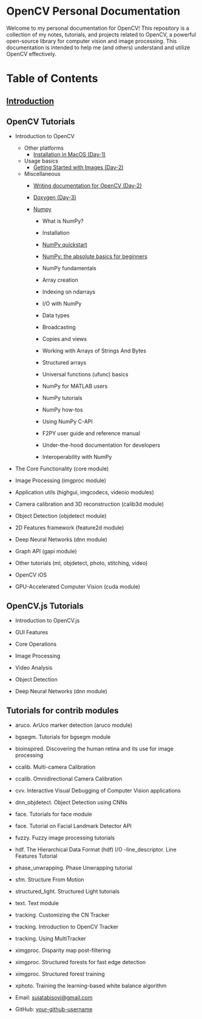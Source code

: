 # OpenCV Personal Documentation

Welcome to my personal documentation for OpenCV! This repository is a collection of my notes, tutorials, and projects related to OpenCV, a powerful open-source library for computer vision and image processing. This documentation is intended to help me (and others) understand and utilize OpenCV effectively.

# Table of Contents

## [Introduction](https://github.com/shyama7004/OpenCV-Personal-Documentation/blob/main/readme.md/Introduction.md)

## OpenCV Tutorials

- Introduction to OpenCV
   - Other platforms
      - [Installation in MacOS (Day-1)](https://github.com/shyama7004/OpenCV-Personal-Documentation-MacOS-/blob/main/readme.md/Installation.md)
   - Usage basics
      - [Getting Started with Images (Day-2)](https://github.com/shyama7004/OpenCV-Personal-Documentation-MacOS-/blob/main/readme.md/Usage%20basics.md)
   - Miscellaneous
      - [Writing documentation for OpenCV (Day-2)](https://github.com/shyama7004/OpenCV-Personal-Documentation-MacOS-/blob/main/readme.md/Writing%20documentation%20for%20OpenCV.md)
      - [Doxygen (Day-3)](https://github.com/shyama7004/OpenCV-Personal-Documentation-MacOS-/tree/main/readme.md/Doxygen.md)
      - [Numpy](https://github.com/shyama7004/OpenCV-Personal-Documentation/blob/main/readme.md/Numpy.md)
          
          - What is NumPy?
          - Installation
          - [NumPy quickstart](https://github.com/shyama7004/OpenCV-Personal-Documentation/blob/main/readme.md/Other%20Defs/NumPy%20quickstart.md)
          - [NumPy: the absolute basics for beginners](https://github.com/shyama7004/OpenCV-Personal-Documentation/blob/main/readme.md/Numpy.md)
            
          - NumPy fundamentals
          - Array creation
          - Indexing on ndarrays
          - I/O with NumPy
          - Data types
          - Broadcasting
          - Copies and views
          - Working with Arrays of Strings And Bytes
          - Structured arrays
          - Universal functions (ufunc) basics
          - NumPy for MATLAB users
          - NumPy tutorials
          - NumPy how-tos
          - Using NumPy C-API
          - F2PY user guide and reference manual
          - Under-the-hood documentation for developers
          - Interoperability with NumPy

- The Core Functionality (core module) 
- Image Processing (imgproc module) 
- Application utils (highgui, imgcodecs, videoio modules)  
- Camera calibration and 3D reconstruction (calib3d module) 
- Object Detection (objdetect module) 
- 2D Features framework (feature2d module) 
- Deep Neural Networks (dnn module)
- Graph API (gapi module) 
- Other tutorials (ml, objdetect, photo, stitching, video) 
- OpenCV iOS 
- GPU-Accelerated Computer Vision (cuda module)

## OpenCV.js Tutorials
- Introduction to OpenCV.js

- GUI Features

- Core Operations

- Image Processing

- Video Analysis

- Object Detection

- Deep Neural Networks (dnn module)

## Tutorials for contrib modules
- aruco. ArUco marker detection (aruco module)
- bgsegm. Tutorials for bgsegm module
- bioinspired. Discovering the human retina and its use for image processing
- ccalib. Multi-camera Calibration
- ccalib. Omnidirectional Camera Calibration
- cvv. Interactive Visual Debugging of Computer Vision applications
- dnn_objdetect. Object Detection using CNNs
- face. Tutorials for face module
- face. Tutorial on Facial Landmark Detector API
- fuzzy. Fuzzy image processing tutorials
- hdf. The Hierarchical Data Format (hdf) I/O
-line_descriptor. Line Features Tutorial
- phase_unwrapping. Phase Unwrapping tutorial
- sfm. Structure From Motion
- structured_light. Structured Light tutorials
- text. Text module
- tracking. Customizing the CN Tracker
- tracking. Introduction to OpenCV Tracker
- tracking. Using MultiTracker
- ximgproc. Disparity map post-filtering
- ximgproc. Structured forests for fast edge detection
- ximgproc. Structured forest training
- xphoto. Training the learning-based white balance algorithm



- Email: [sujatabisoyi@gmail.com](https://mail.google.com/)
- GitHub: [your-github-username](https://github.com/shyama7004)
